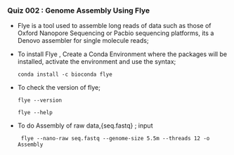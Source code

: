 ### Quiz 002 : Genome Assembly Using Flye
- Flye is a tool used to assemble long reads of data such as those of Oxford Nanopore Sequencing or Pacbio sequencing platforms, its a Denovo assembler for single molecule reads;
- To install Flye , Create a Conda Environment  where the packages will be installed, activate the environment and use the syntax;

  ```
  conda install -c bioconda flye
  ```
- To check the version of flye;
  ```
  flye --version
  ```
  ```
  flye --help
  ```
- To do Assembly of raw data,{seq.fastq} ; input 
  
  ```
   flye --nano-raw seq.fastq --genome-size 5.5m --threads 12 -o Assembly
  ```
   

